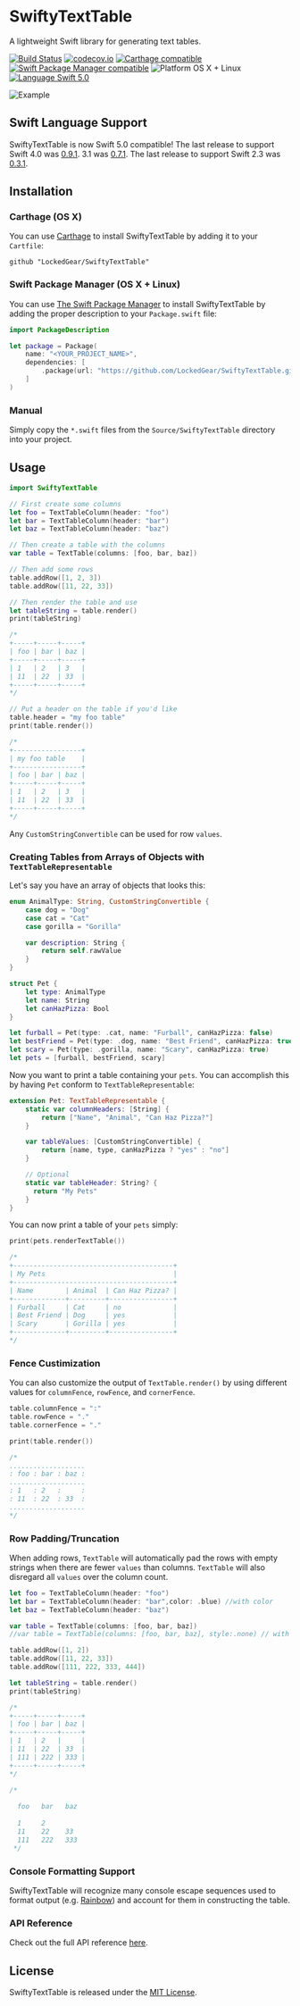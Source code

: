 # SwiftyTextTable

A lightweight Swift library for generating text tables.

[![Build Status](https://travis-ci.org/LockedGear/SwiftyTextTable.svg?branch=master)](https://travis-ci.org/LockedGear/SwiftyTextTable)
[![codecov.io](https://codecov.io/github/LockedGear/SwiftyTextTable/coverage.svg?branch=master)](https://codecov.io/github/LockedGear/SwiftyTextTable?branch=master)
[![Carthage compatible](https://img.shields.io/badge/Carthage-compatible-4BC51D.svg?style=flat)](https://github.com/Carthage/Carthage)
[![Swift Package Manager compatible](https://img.shields.io/badge/Swift%20Package%20Manager-compatible-brightgreen.svg)](https://github.com/apple/swift-package-manager)
![Platform OS X + Linux](https://img.shields.io/badge/Platform-OS%20X%20%2B%20Linux-blue.svg)
[![Language Swift 5.0](https://img.shields.io/badge/Language-Swift%205.0-orange.svg)](https://swift.org)

![Example](https://i.imgur.com/I3UleXF.png)

## Swift Language Support

SwiftyTextTable is now Swift 5.0 compatible! The last release to support Swift
4.0 was [0.9.1](https://github.com/LockedGear/SwiftyTextTable/releases/tag/0.9.1).
3.1 was [0.7.1](https://github.com/LockedGear/SwiftyTextTable/releases/tag/0.7.1).
The last release to support Swift 2.3 was [0.3.1](https://github.com/LockedGear/SwiftyTextTable/releases/tag/0.3.1).

## Installation

### Carthage (OS X)
You can use [Carthage](https://github.com/Carthage/Carthage) to install
SwiftyTextTable by adding it to your `Cartfile`:

```
github "LockedGear/SwiftyTextTable"
```

### Swift Package Manager (OS X + Linux)
You can use [The Swift Package Manager](https://swift.org/package-manager) to
install SwiftyTextTable by adding the proper description to your
`Package.swift` file:

```swift
import PackageDescription

let package = Package(
    name: "<YOUR_PROJECT_NAME>",
    dependencies: [
        .package(url: "https://github.com/LockedGear/SwiftyTextTable.git", from: "0.9.5")
    ]
)
```

### Manual

Simply copy the `*.swift` files from the `Source/SwiftyTextTable` directory into
your project.

## Usage

```swift
import SwiftyTextTable

// First create some columns
let foo = TextTableColumn(header: "foo")
let bar = TextTableColumn(header: "bar")
let baz = TextTableColumn(header: "baz")

// Then create a table with the columns
var table = TextTable(columns: [foo, bar, baz])

// Then add some rows
table.addRow([1, 2, 3])
table.addRow([11, 22, 33])

// Then render the table and use
let tableString = table.render()
print(tableString)

/*
+-----+-----+-----+
| foo | bar | baz |
+-----+-----+-----+
| 1   | 2   | 3   |
| 11  | 22  | 33  |
+-----+-----+-----+
*/

// Put a header on the table if you'd like
table.header = "my foo table"
print(table.render())

/*
+-----------------+
| my foo table    |
+-----------------+
| foo | bar | baz |
+-----+-----+-----+
| 1   | 2   | 3   |
| 11  | 22  | 33  |
+-----+-----+-----+
*/
```

Any `CustomStringConvertible` can be used for row `values`.

### Creating Tables from Arrays of Objects with `TextTableRepresentable`

Let's say you have an array of objects that looks this:

```swift
enum AnimalType: String, CustomStringConvertible {
    case dog = "Dog"
    case cat = "Cat"
    case gorilla = "Gorilla"

    var description: String {
        return self.rawValue
    }
}

struct Pet {
    let type: AnimalType
    let name: String
    let canHazPizza: Bool
}

let furball = Pet(type: .cat, name: "Furball", canHazPizza: false)
let bestFriend = Pet(type: .dog, name: "Best Friend", canHazPizza: true)
let scary = Pet(type: .gorilla, name: "Scary", canHazPizza: true)
let pets = [furball, bestFriend, scary]
```

Now you want to print a table containing your `pets`. You can accomplish this
by having `Pet` conform to `TextTableRepresentable`:

```swift
extension Pet: TextTableRepresentable {
    static var columnHeaders: [String] {
        return ["Name", "Animal", "Can Haz Pizza?"]
    }

    var tableValues: [CustomStringConvertible] {
        return [name, type, canHazPizza ? "yes" : "no"]
    }

    // Optional
    static var tableHeader: String? {
      return "My Pets"
    }
}
```

You can now print a table of your `pets` simply:

```swift
print(pets.renderTextTable())

/*
+----------------------------------------+
| My Pets                                |
+----------------------------------------+
| Name        | Animal  | Can Haz Pizza? |
+-------------+---------+----------------+
| Furball     | Cat     | no             |
| Best Friend | Dog     | yes            |
| Scary       | Gorilla | yes            |
+-------------+---------+----------------+
*/
```

### Fence Custimization

You can also customize the output of `TextTable.render()` by using different
values for `columnFence`, `rowFence`, and `cornerFence`.

```swift
table.columnFence = ":"
table.rowFence = "."
table.cornerFence = "."

print(table.render())

/*
...................
: foo : bar : baz :
...................
: 1   : 2   :     :
: 11  : 22  : 33  :
...................
*/
```

### Row Padding/Truncation

When adding rows, `TextTable` will automatically pad the rows with empty strings
when there are fewer `values` than columns. `TextTable` will also disregard all
`values` over the column count.

```swift
let foo = TextTableColumn(header: "foo")
let bar = TextTableColumn(header: "bar",color: .blue) //with color
let baz = TextTableColumn(header: "baz")

var table = TextTable(columns: [foo, bar, baz])
//var table = TextTable(columns: [foo, bar, baz], style:.none) // with style

table.addRow([1, 2])
table.addRow([11, 22, 33])
table.addRow([111, 222, 333, 444])

let tableString = table.render()
print(tableString)

/*
+-----+-----+-----+
| foo | bar | baz |
+-----+-----+-----+
| 1   | 2   |     |
| 11  | 22  | 33  |
| 111 | 222 | 333 |
+-----+-----+-----+
*/

/*
                  
  foo   bar   baz  
                   
  1     2          
  11    22    33   
  111   222   333 
 */
```

### Console Formatting Support

SwiftyTextTable will recognize many console escape sequences used to format
output (e.g. [Rainbow](https://github.com/onevcat/Rainbow)) and account for them
in constructing the table.

### API Reference

Check out the full API reference [here](http://scottrhoyt.github.io/SwiftyTextTable/).

## License

SwiftyTextTable is released under the [MIT License](https://github.com/LockedGear/SwiftyTextTable/blob/master/LICENSE).

